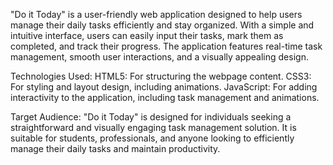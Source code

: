 "Do it Today" is a user-friendly web application designed to help users manage their daily tasks efficiently and stay organized. With a simple and intuitive interface, users can easily input their tasks, mark them as completed, and track their progress. The application features real-time task management, smooth user interactions, and a visually appealing design.

Technologies Used:
HTML5: For structuring the webpage content.
CSS3: For styling and layout design, including animations.
JavaScript: For adding interactivity to the application, including task management and animations.

Target Audience:
"Do it Today" is designed for individuals seeking a straightforward and visually engaging task management solution. It is suitable for students, professionals, and anyone looking to efficiently manage their daily tasks and maintain productivity.
